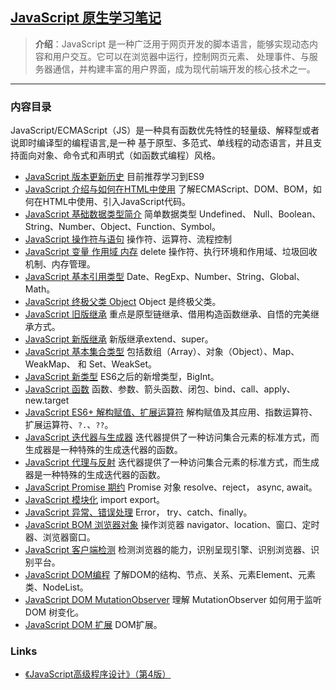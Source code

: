 ## [JavaScript 原生学习笔记](https://developer.mozilla.org/en-US/docs/Web/JavaScript)
> **介绍**：JavaScript 是一种广泛用于网页开发的脚本语言，能够实现动态内容和用户交互。它可以在浏览器中运行，控制网页元素、
> 处理事件、与服务器通信，并构建丰富的用户界面，成为现代前端开发的核心技术之一。

----

### 内容目录
JavaScript/ECMAScript（JS）是一种具有函数优先特性的轻量级、解释型或者说即时编译型的编程语言,是一种
基于原型、多范式、单线程的动态语言，并且支持面向对象、命令式和声明式（如函数式编程）风格。

- [JavaScript 版本更新历史](./history/current.md) 目前推荐学习到ES9
- [JavaScript 介绍与如何在HTML中使用](./contents/JavaScriptHtmlUse.md) 了解ECMAScript、DOM、BOM，如何在HTML中使用、引入JavaScript代码。
- [JavaScript 基础数据类型简介](./contents/JavaScriptDateType.md) 简单数据类型 Undefined、 Null、Boolean、String、Number、Object、Function、Symbol。
- [JavaScript 操作符与语句](./contents/JavaScriptOpAndControl.md) 操作符、运算符、流程控制
- [JavaScript 变量 作用域 内存](./contents/JavaScriptVariableAndScopeAndMemeory.md) delete 操作符、执行环境和作用域、垃圾回收机制、内存管理。
- [JavaScript 基本引用类型](./contents/JavaScriptReferenceType.md) Date、RegExp、Number、String、Global、Math。
- [JavaScript 终极父类 Object](./contents/JavaScriptObject.md) Object 是终极父类。
- [JavaScript 旧版继承](./contents/JavaScriptObjectExtends.md) 重点是原型链继承、借用构造函数继承、自悟的完美继承方式。
- [JavaScript 新版继承](./contents/JavaScriptClass.md) 新版继承extend、super。
- [JavaScript 基本集合类型](./contents/JavaScriptCollection.md) 包括数组（Array）、对象（Object）、Map、WeakMap、 和 Set、WeakSet。
- [JavaScript 新类型](./contents/JavaScriptNewTypes.md) ES6之后的新增类型，BigInt。
- [JavaScript 函数](./contents/JavaScriptFunction.md) 函数、参数、箭头函数、闭包、bind、call、apply、new.target
- [JavaScript ES6+ 解构赋值、扩展运算符](./contents/JavaScriptES6PlusDesc.md) 解构赋值及其应用、指数运算符、扩展运算符、`?.`、`??`。
- [JavaScript 迭代器与生成器](./contents/JavaScriptIterators.md) 迭代器提供了一种访问集合元素的标准方式，而生成器是一种特殊的生成迭代器的函数。
- [JavaScript 代理与反射](./contents/JavaScriptProxy.md) 迭代器提供了一种访问集合元素的标准方式，而生成器是一种特殊的生成迭代器的函数。
- [JavaScript Promise 期约](./contents/JavaScriptPromise.md) Promise 对象 resolve、reject， async, await。
- [JavaScript 模块化](./contents/JavaScriptModules.md) import export。
- [JavaScript 异常、错误处理](./contents/JavaScriptException.md) Error， try、catch、finally。
- [JavaScript BOM 浏览器对象](./contents/JavaScriptBOM.md) 操作浏览器 navigator、location、窗口、定时器、浏览器窗口。
- [JavaScript 客户端检测](./contents/JavaScriptClient.md) 检测浏览器的能力，识别呈现引擎、识别浏览器、识别平台。
- [JavaScript DOM编程](./contents/JavaScriptDOM0.md) 了解DOM的结构、节点、关系、元素Element、元素类、NodeList。 
- [JavaScript DOM MutationObserver](./contents/JavaScriptMutationObserver.md) 理解 MutationObserver 如何用于监听 DOM 树变化。 
- [JavaScript DOM 扩展](./contents/JavaScriptDOMExpand.md) DOM扩展。


### Links
- [《JavaScript高级程序设计》（第4版）](https://nonfan.github.io/javascript-docs/)